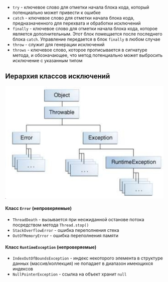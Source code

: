 - `try` - ключевое слово для отметки начала блока кода, который потенциально может привести к ошибке
- `catch` - ключевое слово для отметки начала блока кода, предназначенного для перехвата и обработки исключений
- `finally` - ключевое слово для отметки начала блока кода, которое является дополнительным. Этот блок помещается после последнего блока `catch`. Управление передается в блок `finally` в любом случае
- `throw` - служит для генерации исключений
- `throws` - ключевое слово, которое прописывается в сигнатуре метода, и обозначающее, что метод потенциально может выбросить исключение с указанным типом
## Иерархия классов исключений
![Иерархия классов исключений](../Pictures/07_01.%20Иерархия%20классов%20исключений.png)  
#### Класс `Error` (непроверяемые)
- `ThreadDeath` - вызывается при неожиданной останове потока посредством метода `Thread.stop()`
- `StackOverflowError` - ошибка переполнения стека
- `OutOfMemoryError` - ошибка переполнения памяти
#### Класс `RuntimeException` (непроверяемые)
- `IndexOutOfBoundsException` - индекс некоторого элемента в структуре данных (массив/коллекция) не попадает в диапазон имеющихся индексов
- `NullPointerException` - ссылка на объект хранит `null`